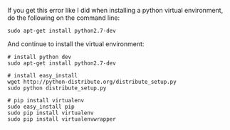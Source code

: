 If you get this error like I did when installing a python virtual environment, do the following on the command line:
```
sudo apt-get install python2.7-dev
```
And continue to install the virtual environment:
```
# install python dev
sudo apt-get install python2.7-dev

# install easy_install
wget http://python-distribute.org/distribute_setup.py
sudo python distribute_setup.py

# pip install virtualenv
sudo easy_install pip
sudo pip install virtualenv
sudo pip install virtualenvwrapper
```